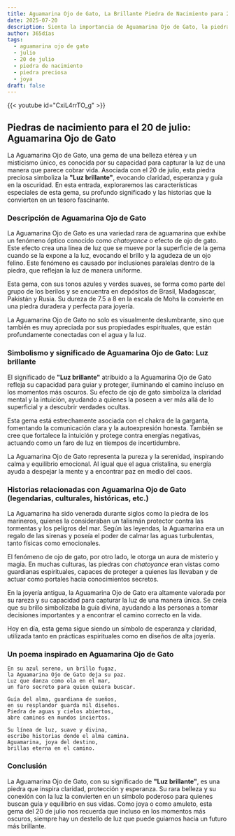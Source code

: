 ```yaml
---
title: Aguamarina Ojo de Gato, La Brillante Piedra de Nacimiento para 20 de julio
date: 2025-07-20
description: Sienta la importancia de Aguamarina Ojo de Gato, la piedra de nacimiento de 20 de julio que simboliza Luz brillante. Deje que su belleza y significado iluminen su día.
author: 365días
tags:
  - aguamarina ojo de gato
  - julio
  - 20 de julio
  - piedra de nacimiento
  - piedra preciosa
  - joya
draft: false
---
```


{{< youtube id="CxiL4rrTO_g" >}}

## Piedras de nacimiento para el 20 de julio: Aguamarina Ojo de Gato

La Aguamarina Ojo de Gato, una gema de una belleza etérea y un misticismo único, es conocida por su capacidad para capturar la luz de una manera que parece cobrar vida. Asociada con el 20 de julio, esta piedra preciosa simboliza la **"Luz brillante"**, evocando claridad, esperanza y guía en la oscuridad. En esta entrada, exploraremos las características especiales de esta gema, su profundo significado y las historias que la convierten en un tesoro fascinante.

### Descripción de Aguamarina Ojo de Gato

La Aguamarina Ojo de Gato es una variedad rara de aguamarina que exhibe un fenómeno óptico conocido como _chatoyance_ o efecto de ojo de gato. Este efecto crea una línea de luz que se mueve por la superficie de la gema cuando se la expone a la luz, evocando el brillo y la agudeza de un ojo felino. Este fenómeno es causado por inclusiones paralelas dentro de la piedra, que reflejan la luz de manera uniforme.

Esta gema, con sus tonos azules y verdes suaves, se forma como parte del grupo de los berilos y se encuentra en depósitos de Brasil, Madagascar, Pakistán y Rusia. Su dureza de 7.5 a 8 en la escala de Mohs la convierte en una piedra duradera y perfecta para joyería.

La Aguamarina Ojo de Gato no solo es visualmente deslumbrante, sino que también es muy apreciada por sus propiedades espirituales, que están profundamente conectadas con el agua y la luz.

### Simbolismo y significado de Aguamarina Ojo de Gato: Luz brillante

El significado de **"Luz brillante"** atribuido a la Aguamarina Ojo de Gato refleja su capacidad para guiar y proteger, iluminando el camino incluso en los momentos más oscuros. Su efecto de ojo de gato simboliza la claridad mental y la intuición, ayudando a quienes la poseen a ver más allá de lo superficial y a descubrir verdades ocultas.

Esta gema está estrechamente asociada con el chakra de la garganta, fomentando la comunicación clara y la autoexpresión honesta. También se cree que fortalece la intuición y protege contra energías negativas, actuando como un faro de luz en tiempos de incertidumbre.

La Aguamarina Ojo de Gato representa la pureza y la serenidad, inspirando calma y equilibrio emocional. Al igual que el agua cristalina, su energía ayuda a despejar la mente y a encontrar paz en medio del caos.

### Historias relacionadas con Aguamarina Ojo de Gato (legendarias, culturales, históricas, etc.)

La Aguamarina ha sido venerada durante siglos como la piedra de los marineros, quienes la consideraban un talismán protector contra las tormentas y los peligros del mar. Según las leyendas, la Aguamarina era un regalo de las sirenas y poseía el poder de calmar las aguas turbulentas, tanto físicas como emocionales.

El fenómeno de ojo de gato, por otro lado, le otorga un aura de misterio y magia. En muchas culturas, las piedras con _chatoyance_ eran vistas como guardianas espirituales, capaces de proteger a quienes las llevaban y de actuar como portales hacia conocimientos secretos.

En la joyería antigua, la Aguamarina Ojo de Gato era altamente valorada por su rareza y su capacidad para capturar la luz de una manera única. Se creía que su brillo simbolizaba la guía divina, ayudando a las personas a tomar decisiones importantes y a encontrar el camino correcto en la vida.

Hoy en día, esta gema sigue siendo un símbolo de esperanza y claridad, utilizada tanto en prácticas espirituales como en diseños de alta joyería.

### Un poema inspirado en Aguamarina Ojo de Gato

```
En su azul sereno, un brillo fugaz,  
la Aguamarina Ojo de Gato deja su paz.  
Luz que danza como ola en el mar,  
un faro secreto para quien quiera buscar.  

Guía del alma, guardiana de sueños,  
en su resplandor guarda mil diseños.  
Piedra de aguas y cielos abiertos,  
abre caminos en mundos inciertos.  

Su línea de luz, suave y divina,  
escribe historias donde el alma camina.  
Aguamarina, joya del destino,  
brillas eterna en el camino.  
```

### Conclusión

La Aguamarina Ojo de Gato, con su significado de **"Luz brillante"**, es una piedra que inspira claridad, protección y esperanza. Su rara belleza y su conexión con la luz la convierten en un símbolo poderoso para quienes buscan guía y equilibrio en sus vidas. Como joya o como amuleto, esta gema del 20 de julio nos recuerda que incluso en los momentos más oscuros, siempre hay un destello de luz que puede guiarnos hacia un futuro más brillante.